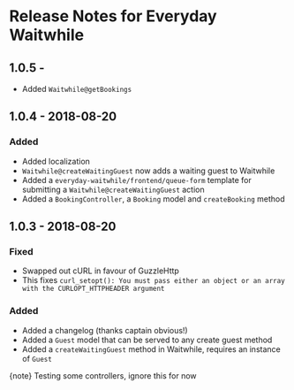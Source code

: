 # Release Notes for Everyday Waitwhile

## 1.0.5 - 
- Added `Waitwhile@getBookings`

## 1.0.4 - 2018-08-20

### Added
- Added localization
- `Waitwhile@createWaitingGuest` now adds a waiting guest to Waitwhile
- Added a `everyday-waitwhile/frontend/queue-form` template for submitting a `Waitwhile@createWaitingGuest` action
- Added a `BookingController`, a `Booking` model and `createBooking` method 

## 1.0.3 - 2018-08-20

### Fixed
- Swapped out cURL in favour of GuzzleHttp
- This fixes `curl_setopt(): You must pass either an object or an array with the CURLOPT_HTTPHEADER argument`

### Added
- Added a changelog (thanks captain obvious!)
- Added a `Guest` model that can be served to any create guest method
- Added a `createWaitingGuest` method in Waitwhile, requires an instance of `Guest`

{note} Testing some controllers, ignore this for now